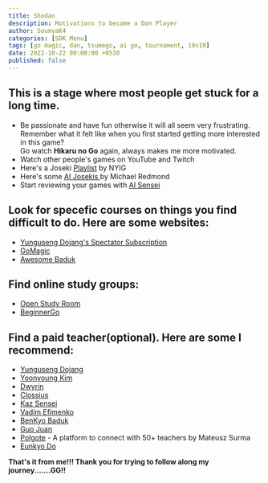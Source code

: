 ```yaml
---
title: Shodan
description: Motivations to become a Dan Player
author: SoumyaK4
categories: [SDK Menu]
tags: [go magic, dan, tsumego, ai go, tournament, 19x19]
date: 2022-10-22 00:00:00 +0530
published: false
---
```


<h2>This is a stage where most people get stuck for a long time. </h2>

- Be passionate and have fun otherwise it will all seem very frustrating. <br>Remember what it felt like when you first started getting more interested in this game? <br> Go watch **Hikaru no Go** again, always makes me more motivated.
- Watch other people's games on YouTube and Twitch
- Here's a Joseki <a href="https://www.youtube.com/playlist?list=PLoZIU5jkY_Y_Gfok4TDuCv6sO9pU_j2bQ" target="_blank">Playlist</a> by NYIG 
- Here's some <a href="https://www.youtube.com/playlist?list=PLW5_cMTm0wvZU5pQhmQFwXh-ojU1mQIg3" target="_blank">AI Josekis </a> by Michael Redmond 
- Start reviewing your games with <a href="https://ai-sensei.com/" target="_blank">AI Sensei</a>

## Look for specefic courses on things you find difficult to do. Here are some websites:
- <a href="https://yunguseng.com/" target="_blank">Yunguseng Dojang's Spectator Subscription</a>
- <a href="https://gomagic.org/course-categories/" target="_blank">GoMagic</a>
- <a href="https://awesomebaduk.com/" target="_blank">Awesome Baduk</a>

## Find online study groups:
- <a href="https://openstudyroom.org/" target="_blank">Open Study Room</a>
- <a href="https://discord.gg/cHSdZdPz9y" target="_blank">BeginnerGo</a>

## Find a paid teacher(optional). Here are some I recommend:
- <a href="https://yunguseng.com/" target="_blank">Yunguseng Dojang</a>
- <a href="https://www.patreon.com/yoonyoung" target="_blank">Yoonyoung Kim</a>
- <a href="https://www.patreon.com/dwyrin" target="_blank">Dwyrin</a>
- <a href="https://shawnsgogroup.com/" target="_blank">Clossius</a>
- <a href="https://kazsensei.com/" target="_blank">Kaz Sensei</a>
- <a href="https://gomagic.org/go-lessons/" target="_blank">Vadim Efimenko</a>
- <a href="https://www.patreon.com/benkyobaduk" target="_blank">BenKyo Baduk</a>
- <a href="https://internetgoschool.com/" target="_blank">Guo Juan</a>
- <a href="https://polgote.com/" target="_blank">Polgote</a> - A platform to connect with 50+ teachers by Mateusz Surma
- <a href="https://www.patreon.com/goinside" target="_blank">Eunkyo Do</a>

**That's it from me!!! Thank you for trying to follow along my journey.......GG!!**
